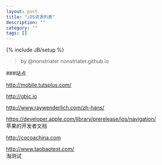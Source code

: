 ```yaml
---
layout: post
title: "iOS资源列表"
description: ""
category: ""
tags: []
---
```

{% include JB/setup %}

>by @nonstriater nonstriater.github.io



###站点

<http://mobile.tutsplus.com/>

<http://objc.io>   

<http://www.raywenderlich.com/zh-hans/>

<https://developer.apple.com/library/prerelease/ios/navigation/>  
苹果的开发者文档

<http://cocoachina.com>  

<http://www.taobaotest.com/>   
淘测试



